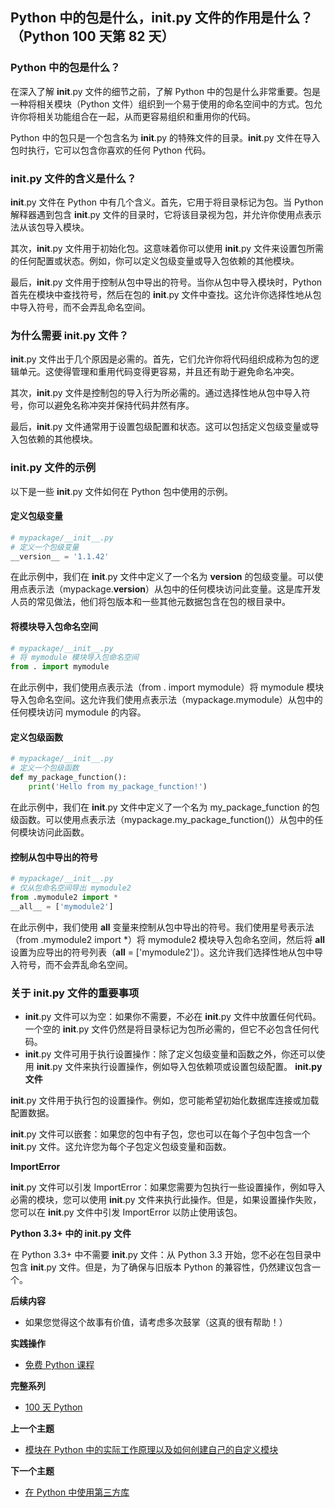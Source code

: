 ## Python 中的包是什么，__init__.py 文件的作用是什么？（Python 100 天第 82 天）

### Python 中的包是什么？

在深入了解 __init__.py 文件的细节之前，了解 Python 中的包是什么非常重要。包是一种将相关模块（Python 文件）组织到一个易于使用的命名空间中的方式。包允许你将相关功能组合在一起，从而更容易组织和重用你的代码。

Python 中的包只是一个包含名为 __init__.py 的特殊文件的目录。__init__.py 文件在导入包时执行，它可以包含你喜欢的任何 Python 代码。

### __init__.py 文件的含义是什么？

__init__.py 文件在 Python 中有几个含义。首先，它用于将目录标记为包。当 Python 解释器遇到包含 __init__.py 文件的目录时，它将该目录视为包，并允许你使用点表示法从该包导入模块。

其次，__init__.py 文件用于初始化包。这意味着你可以使用 __init__.py 文件来设置包所需的任何配置或状态。例如，你可以定义包级变量或导入包依赖的其他模块。

最后，__init__.py 文件用于控制从包中导出的符号。当你从包中导入模块时，Python 首先在模块中查找符号，然后在包的 __init__.py 文件中查找。这允许你选择性地从包中导入符号，而不会弄乱命名空间。

### 为什么需要 __init__.py 文件？

__init__.py 文件出于几个原因是必需的。首先，它们允许你将代码组织成称为包的逻辑单元。这使得管理和重用代码变得更容易，并且还有助于避免命名冲突。

其次，__init__.py 文件是控制包的导入行为所必需的。通过选择性地从包中导入符号，你可以避免名称冲突并保持代码井然有序。

最后，__init__.py 文件通常用于设置包级配置和状态。这可以包括定义包级变量或导入包依赖的其他模块。

### __init__.py 文件的示例

以下是一些 __init__.py 文件如何在 Python 包中使用的示例。

#### 定义包级变量

```python
# mypackage/__init__.py
# 定义一个包级变量
__version__ = '1.1.42'
```

在此示例中，我们在 __init__.py 文件中定义了一个名为 __version__ 的包级变量。可以使用点表示法（mypackage.__version__）从包中的任何模块访问此变量。这是库开发人员的常见做法，他们将包版本和一些其他元数据包含在包的根目录中。

#### 将模块导入包命名空间

```python
# mypackage/__init__.py
# 将 mymodule 模块导入包命名空间
from . import mymodule
```

在此示例中，我们使用点表示法（from . import mymodule）将 mymodule 模块导入包命名空间。这允许我们使用点表示法（mypackage.mymodule）从包中的任何模块访问 mymodule 的内容。

#### 定义包级函数

```python
# mypackage/__init__.py
# 定义一个包级函数
def my_package_function():
    print('Hello from my_package_function!')
```

在此示例中，我们在 __init__.py 文件中定义了一个名为 my_package_function 的包级函数。可以使用点表示法（mypackage.my_package_function()）从包中的任何模块访问此函数。

#### 控制从包中导出的符号

```python
# mypackage/__init__.py
# 仅从包命名空间导出 mymodule2
from .mymodule2 import *
__all__ = ['mymodule2']
```

在此示例中，我们使用 __all__ 变量来控制从包中导出的符号。我们使用星号表示法（from .mymodule2 import *）将 mymodule2 模块导入包命名空间，然后将 __all__ 设置为应导出的符号列表（__all__ = ['mymodule2']）。这允许我们选择性地从包中导入符号，而不会弄乱命名空间。

### 关于 __init__.py 文件的重要事项

* __init__.py 文件可以为空：如果你不需要，不必在 __init__.py 文件中放置任何代码。一个空的 __init__.py 文件仍然是将目录标记为包所必需的，但它不必包含任何代码。
* __init__.py 文件可用于执行设置操作：除了定义包级变量和函数之外，你还可以使用 __init__.py 文件来执行设置操作，例如导入包依赖项或设置包级配置。
**__init__.py 文件**

__init__.py 文件用于执行包的设置操作。例如，您可能希望初始化数据库连接或加载配置数据。

__init__.py 文件可以嵌套：如果您的包中有子包，您也可以在每个子包中包含一个 __init__.py 文件。这允许您为每个子包定义包级变量和函数。

**ImportError**

__init__.py 文件可以引发 ImportError：如果您需要为包执行一些设置操作，例如导入必需的模块，您可以使用 __init__.py 文件来执行此操作。但是，如果设置操作失败，您可以在 __init__.py 文件中引发 ImportError 以防止使用该包。

**Python 3.3+ 中的 __init__.py 文件**

在 Python 3.3+ 中不需要 __init__.py 文件：从 Python 3.3 开始，您不必在包目录中包含 __init__.py 文件。但是，为了确保与旧版本 Python 的兼容性，仍然建议包含一个。

**后续内容**

- 如果您觉得这个故事有价值，请考虑多次鼓掌（这真的很有帮助！）

**实践操作**

- [免费 Python 课程](https://profound.academy/python-introduction)

**完整系列**

- [100 天 Python](/100-days-of-python-9dd04d0995f1)

**上一个主题**

- [模块在 Python 中的实际工作原理以及如何创建自己的自定义模块](/how-modules-actually-work-in-python-and-how-to-create-your-own-custom-module-81-100-days-of-d1a84fead104)

**下一个主题**

- [在 Python 中使用第三方库](/working-with-third-party-libraries-in-python-83-100-days-of-python-a4f711d2e8cc)